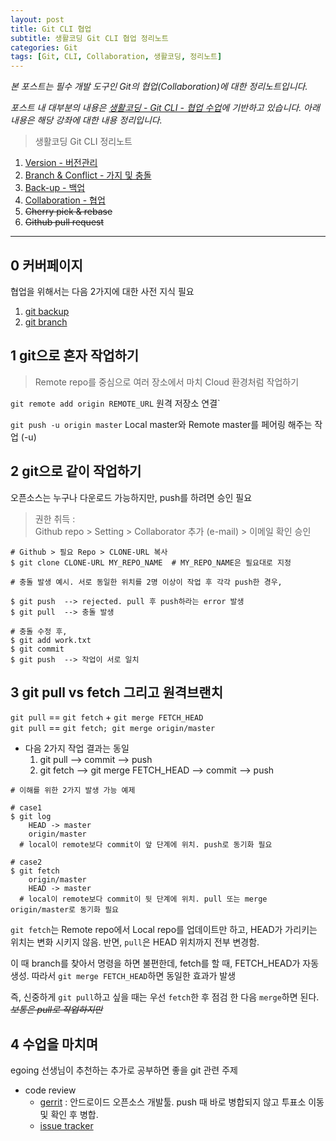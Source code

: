 ```yaml
---
layout: post
title: Git CLI 협업
subtitle: 생활코딩 Git CLI 협업 정리노트
categories: Git
tags: [Git, CLI, Collaboration, 생활코딩, 정리노트]
---
```


*본 포스트는 필수 개발 도구인 Git의 협업(Collaboration)에 대한 정리노트입니다.*

*포스트 내 대부분의 내용은 [생활코딩 - Git CLI - 협업 수업][git-cli-collaboration]에 기반하고 있습니다. 아래 내용은 해당 강좌에 대한 내용 정리입니다.*

> 생활코딩 Git CLI 정리노트   
  1. [Version - 버전관리][git1]
  1. [Branch & Conflict - 가지 및 충돌][git2]
  1. [Back-up - 백업][git3]
  1. [Collaboration - 협업][git4]
  1. ~~Cherry pick & rebase~~
  1. ~~Github pull request~~

[git1]: https://jamescbjeon.github.io/Git/2020/09/05/opent-git-cli-version.html
[git2]: https://jamescbjeon.github.io/Git/2020/09/06/opent-git-cli-branch.html
[git3]: https://jamescbjeon.github.io/Git/2020/09/07/opent-git-cli-backup.html
[git4]: https://jamescbjeon.github.io/Git/2020/09/08/opent-git-cli-collaboration.html
[git-cli-collaboration]: https://opentutorials.org/course/3842

***

## 0 커버페이지

협업을 위해서는 다음 2가지에 대한 사전 지식 필요

1. [git backup][git3]
2. [git branch][git2]

## 1 git으로 혼자 작업하기

> Remote repo를 중심으로 여러 장소에서 마치 Cloud 환경처럼 작업하기

`git remote add origin REMOTE_URL` 원격 저장소 연결`

`git push -u origin master` Local master와 Remote master를 페어링 해주는 작업 (-u)

## 2 git으로 같이 작업하기

오픈소스는 누구나 다운로드 가능하지만, push를 하려면 승인 필요

> 권한 취득 :    
Github repo > Setting > Collaborator 추가 (e-mail) > 이메일 확인 승인

~~~Terminal
# Github > 필요 Repo > CLONE-URL 복사
$ git clone CLONE-URL MY_REPO_NAME  # MY_REPO_NAME은 필요대로 지정
~~~

~~~Terminal
# 충돌 발생 예시. 서로 동일한 위치를 2명 이상이 작업 후 각각 push한 경우,

$ git push	--> rejected. pull 후 push하라는 error 발생
$ git pull	--> 충돌 발생

# 충돌 수정 후,
$ git add work.txt
$ git commit
$ git push	--> 작업이 서로 일치
~~~


## 3 git pull vs fetch 그리고 원격브랜치

`git pull` == `git fetch` + `git merge FETCH_HEAD`   
`git pull` == `git fetch; git merge origin/master`

* 다음 2가지 작업 결과는 동일
  1. git pull --> commit --> push
  2. git fetch --> git merge FETCH_HEAD --> commit --> push

~~~Terminal
# 이해를 위한 2가지 발생 가능 예제

# case1
$ git log
	HEAD -> master
	origin/master
  # local이 remote보다 commit이 앞 단계에 위치. push로 동기화 필요

# case2
$ git fetch
	origin/master
	HEAD -> master
  # local이 remote보다 commit이 뒷 단계에 위치. pull 또는 merge origin/master로 동기화 필요
~~~

`git fetch`는 Remote repo에서 Local repo를 업데이트만 하고, HEAD가 가리키는 위치는 변화 시키지 않음. 반면, `pull`은 HEAD 위치까지 전부 변경함.

이 때 branch를 찾아서 명령을 하면 불편한데, fetch를 할 때, FETCH_HEAD가 자동 생성. 따라서 `git merge FETCH_HEAD`하면 동일한 효과가 발생

즉, 신중하게 `git pull`하고 싶을 때는 우선 `fetch`한 후 점검 한 다음 `merge`하면 된다. ~~*보통은 pull로 작업하지만*~~

## 4 수업을 마치며

egoing 선생님이 추천하는 추가로 공부하면 좋을 git 관련 주제

* code review
  * [gerrit][gerrit] : 안드로이드 오픈소스 개발툴. push 때 바로 병합되지 않고 투표소 이동 및 확인 후 병합.
  * [issue tracker][issue-tracker]

[gerrit]: https://www.gerritcodereview.com/
[issue-tracker]: https://www.zendesk.com/blog/issue-tracker/
